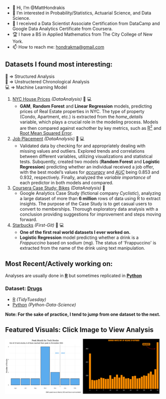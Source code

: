 - 👋 Hi, I’m @MattHondrakis
- 🧠 I’m interested in Probability/Statistics, Actuarial Science, and Data Science.
- 🌱 I received a Data Scientist Associate Certification from DataCamp and Google Data Analytics Certificate from Coursera.
- :trophy: I have a BS in Applied Mathematics from The City College of New York.
- 📫 How to reach me: hondrakma@gmail.com
   

## Datasets I found most interesting:   
🧩 => Structured Analysis     
💫 => Unstructered Chronological Analysis     
💻 => Machine Learning Model     

  1. [NYC House Prices](https://github.com/MattHondrakis/DataAnalysis/blob/main/NYC%20House%20Prices/NYCHousePrices.md) *(DataAnalysis)* 💫 💻
      *  **GAM**, **Random Forest** and **Linear Regression** models, predicting prices of Real Estate properties in NYC. The type of property (Condo, Apartment, etc.)
         is extracted from the *home_details* variable, which plays a crucial role in the modeling process. Models are then compared against eachother by key metrics,            such as <ins>R<sup>2</sup></ins> and <ins>Root Mean Squared Error</ins>.
  2. [Job Placement](https://github.com/MattHondrakis/DataAnalysis/blob/main/Masters%20Project%20Job%20Placement/Masters-Project-Fall-Placement.md) *(DataAnalysis)* 🧩 💻
      *  Validated data by checking for and appropriately dealing with missing values and outliers. Explored trends and correlations between different 
         variables, utilizing visualizations and statistical tests. Subquently, created two models (**Random Forest** and **Logistic Regression**) 
         predicting whether an individual received a job offer, with the best model’s values for <ins>*accuracy*</ins> and <ins>*AUC*</ins> being 0.853 and 0.932, respectively. Finally, 
         analyzed the *variable importance* of each predictor in both models and compared. 
  3. [Coursera Case Study: Bikes](https://github.com/MattHondrakis/DataAnalysis/blob/main/Coursera%20Case%20Study/Bikes.md) *(DataAnalysis)* 🧩
      *  Google Analytics Case Study (fictional company *Cyclistic*), analyzing a large dataset of more than **6 million** rows of data using R to extract 
         insights. 
         The purpose of the Case Study is to get casual users to convert to memberships. Thorough exploratory data analysis with a conclusion providing suggestions for            improvement and steps moving forward.
  4. [Starbucks](https://github.com/MattHondrakis/First-Git/blob/main/12-21-21/Starbucks.md) *(First-Git)* 💫 💻
      *  **One of the first real world datasets I ever worked on.**
      *  **Logistic Regression** model predicting whether a drink is a *Frappuccino* based on sodium (mg). The status of 'Frappuccino' is extracted 
         from the name of the drink using text manipulation.


## Most Recent/Actively working on: 

Analyses are usually done in <ins>**R**</ins> but sometimes replicated in <ins>**Python**</ins>

### Dataset: <ins>Drugs</ins>
   - [R](https://github.com/MattHondrakis/TidyTuesday/blob/main/2023/03-14-23/Drugs.md) *(TidyTuesday)*
   - [Python](https://github.com/MattHondrakis/Python-Data-Science/blob/main/Drugs.ipynb) *(Python-Data-Science)*

**Note: For the sake of practice, I tend to jump from one dataset to the next.**

## Featured Visuals: Click Image to View Analysis

[<img src="https://github.com/MattHondrakis/DataAnalysis/blob/main/Tech%20Stock%20Prices/Tech-Stock-Prices_files/figure-gfm/unnamed-chunk-5-1.png" width=49% height=50%>](https://github.com/MattHondrakis/DataAnalysis/blob/main/Tech%20Stock%20Prices/Tech-Stock-Prices.md) 
[<img src="https://github.com/MattHondrakis/TidyTuesday/blob/main/2022/11-01-22/Horror-Movies_files/figure-gfm/unnamed-chunk-16-1.png" width=49% height=50%>](https://github.com/MattHondrakis/TidyTuesday/blob/main/2022/11-01-22/Horror-Movies.md)
